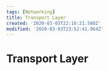 ```yaml
---
tags: [Networking]
title: Transport Layer
created: '2020-03-03T22:16:21.588Z'
modified: '2020-03-03T23:52:41.964Z'
---
```


# Transport Layer
